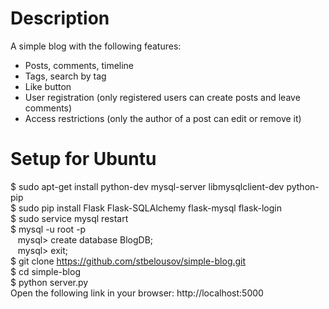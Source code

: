 # Description
A simple blog with the following features:
* Posts, comments, timeline
* Tags, search by tag
* Like button
* User registration (only registered users can create posts and leave comments)
* Access restrictions (only the author of a post can edit or remove it)

# Setup for Ubuntu
$ sudo apt-get install python-dev mysql-server libmysqlclient-dev python-pip  
$ sudo pip install Flask Flask-SQLAlchemy flask-mysql flask-login  
$ sudo service mysql restart  
$ mysql -u root -p  
&nbsp;&nbsp;&nbsp;mysql> create database BlogDB;  
&nbsp;&nbsp;&nbsp;mysql> exit;  
$ git clone https://github.com/stbelousov/simple-blog.git  
$ cd simple-blog  
$ python server.py  
Open the following link in your browser: http://localhost:5000
